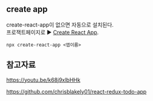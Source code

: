 ## create app

create-react-app이 없으면 자동으로 설치된다.  
프로잭트페이지로 ▶︎ [Create React App](https://github.com/facebook/create-react-app).  

```
npx create-react-app <앱이름>
```

## 참고자료
https://youtu.be/k68j9xlbHHk

https://github.com/chrisblakely01/react-redux-todo-app


